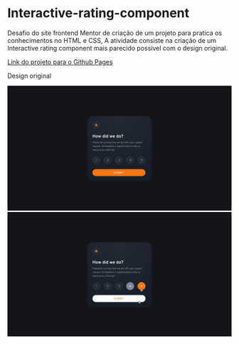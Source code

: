 <h1>Interactive-rating-component</h1>
<p>
  Desafio do site frontend Mentor de criação de um projeto para pratica os conhecimentos no HTML e CSS, A atividade consiste na criação de um Interactive rating component
  mais parecido possivel com o design original.
</p>
<p>
  <a href="https://joaoover.github.io/Interactive-rating-component/" target="_blank">Link do projeto para o Github Pages</a>
</p>
<p>Design original</p>
<img src="imagens/desktop-design.jpg">
<img src="imagens/active-states.jpg">
